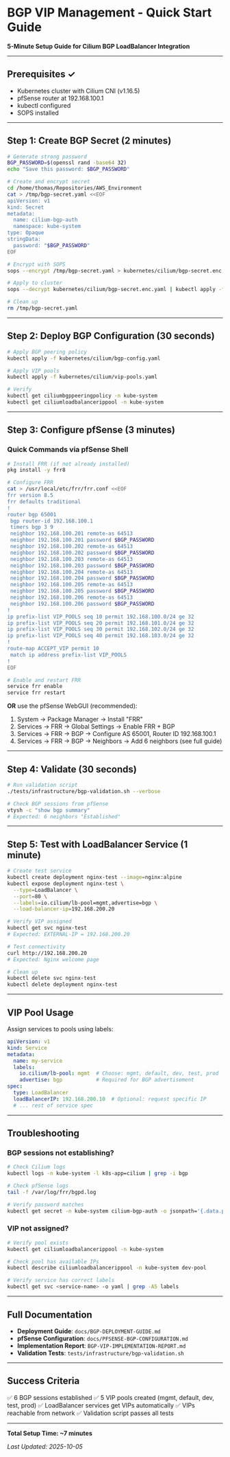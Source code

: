 # BGP VIP Management - Quick Start Guide

**5-Minute Setup Guide for Cilium BGP LoadBalancer Integration**

---

## Prerequisites ✓

- Kubernetes cluster with Cilium CNI (v1.16.5)
- pfSense router at 192.168.100.1
- kubectl configured
- SOPS installed

---

## Step 1: Create BGP Secret (2 minutes)

```bash
# Generate strong password
BGP_PASSWORD=$(openssl rand -base64 32)
echo "Save this password: $BGP_PASSWORD"

# Create and encrypt secret
cd /home/thomas/Repositories/AWS_Environment
cat > /tmp/bgp-secret.yaml <<EOF
apiVersion: v1
kind: Secret
metadata:
  name: cilium-bgp-auth
  namespace: kube-system
type: Opaque
stringData:
  password: "$BGP_PASSWORD"
EOF

# Encrypt with SOPS
sops --encrypt /tmp/bgp-secret.yaml > kubernetes/cilium/bgp-secret.enc.yaml

# Apply to cluster
sops --decrypt kubernetes/cilium/bgp-secret.enc.yaml | kubectl apply -f -

# Clean up
rm /tmp/bgp-secret.yaml
```

---

## Step 2: Deploy BGP Configuration (30 seconds)

```bash
# Apply BGP peering policy
kubectl apply -f kubernetes/cilium/bgp-config.yaml

# Apply VIP pools
kubectl apply -f kubernetes/cilium/vip-pools.yaml

# Verify
kubectl get ciliumbgppeeringpolicy -n kube-system
kubectl get ciliumloadbalancerippool -n kube-system
```

---

## Step 3: Configure pfSense (3 minutes)

### Quick Commands via pfSense Shell

```bash
# Install FRR (if not already installed)
pkg install -y frr8

# Configure FRR
cat > /usr/local/etc/frr/frr.conf <<EOF
frr version 8.5
frr defaults traditional
!
router bgp 65001
 bgp router-id 192.168.100.1
 timers bgp 3 9
 neighbor 192.168.100.201 remote-as 64513
 neighbor 192.168.100.201 password $BGP_PASSWORD
 neighbor 192.168.100.202 remote-as 64513
 neighbor 192.168.100.202 password $BGP_PASSWORD
 neighbor 192.168.100.203 remote-as 64513
 neighbor 192.168.100.203 password $BGP_PASSWORD
 neighbor 192.168.100.204 remote-as 64513
 neighbor 192.168.100.204 password $BGP_PASSWORD
 neighbor 192.168.100.205 remote-as 64513
 neighbor 192.168.100.205 password $BGP_PASSWORD
 neighbor 192.168.100.206 remote-as 64513
 neighbor 192.168.100.206 password $BGP_PASSWORD
!
ip prefix-list VIP_POOLS seq 10 permit 192.168.100.0/24 ge 32
ip prefix-list VIP_POOLS seq 20 permit 192.168.101.0/24 ge 32
ip prefix-list VIP_POOLS seq 30 permit 192.168.102.0/24 ge 32
ip prefix-list VIP_POOLS seq 40 permit 192.168.103.0/24 ge 32
!
route-map ACCEPT_VIP permit 10
 match ip address prefix-list VIP_POOLS
!
EOF

# Enable and restart FRR
service frr enable
service frr restart
```

**OR** use the pfSense WebGUI (recommended):
1. System → Package Manager → Install "FRR"
2. Services → FRR → Global Settings → Enable FRR + BGP
3. Services → FRR → BGP → Configure AS 65001, Router ID 192.168.100.1
4. Services → FRR → BGP → Neighbors → Add 6 neighbors (see full guide)

---

## Step 4: Validate (30 seconds)

```bash
# Run validation script
./tests/infrastructure/bgp-validation.sh --verbose

# Check BGP sessions from pfSense
vtysh -c "show bgp summary"
# Expected: 6 neighbors "Established"
```

---

## Step 5: Test with LoadBalancer Service (1 minute)

```bash
# Create test service
kubectl create deployment nginx-test --image=nginx:alpine
kubectl expose deployment nginx-test \
  --type=LoadBalancer \
  --port=80 \
  --labels=io.cilium/lb-pool=mgmt,advertise=bgp \
  --load-balancer-ip=192.168.200.20

# Verify VIP assigned
kubectl get svc nginx-test
# Expected: EXTERNAL-IP = 192.168.200.20

# Test connectivity
curl http://192.168.200.20
# Expected: Nginx welcome page

# Clean up
kubectl delete svc nginx-test
kubectl delete deployment nginx-test
```

---

## VIP Pool Usage

Assign services to pools using labels:

```yaml
apiVersion: v1
kind: Service
metadata:
  name: my-service
  labels:
    io.cilium/lb-pool: mgmt  # Choose: mgmt, default, dev, test, prod
    advertise: bgp           # Required for BGP advertisement
spec:
  type: LoadBalancer
  loadBalancerIP: 192.168.200.10  # Optional: request specific IP
  # ... rest of service spec
```

---

## Troubleshooting

### BGP sessions not establishing?

```bash
# Check Cilium logs
kubectl logs -n kube-system -l k8s-app=cilium | grep -i bgp

# Check pfSense logs
tail -f /var/log/frr/bgpd.log

# Verify password matches
kubectl get secret -n kube-system cilium-bgp-auth -o jsonpath='{.data.password}' | base64 -d
```

### VIP not assigned?

```bash
# Verify pool exists
kubectl get ciliumloadbalancerippool -n kube-system

# Check pool has available IPs
kubectl describe ciliumloadbalancerippool -n kube-system dev-pool

# Verify service has correct labels
kubectl get svc <service-name> -o yaml | grep -A5 labels
```

---

## Full Documentation

- **Deployment Guide**: `docs/BGP-DEPLOYMENT-GUIDE.md`
- **pfSense Configuration**: `docs/PFSENSE-BGP-CONFIGURATION.md`
- **Implementation Report**: `BGP-VIP-IMPLEMENTATION-REPORT.md`
- **Validation Tests**: `tests/infrastructure/bgp-validation.sh`

---

## Success Criteria

✅ 6 BGP sessions established
✅ 5 VIP pools created (mgmt, default, dev, test, prod)
✅ LoadBalancer services get VIPs automatically
✅ VIPs reachable from network
✅ Validation script passes all tests

---

**Total Setup Time: ~7 minutes**

*Last Updated: 2025-10-05*
